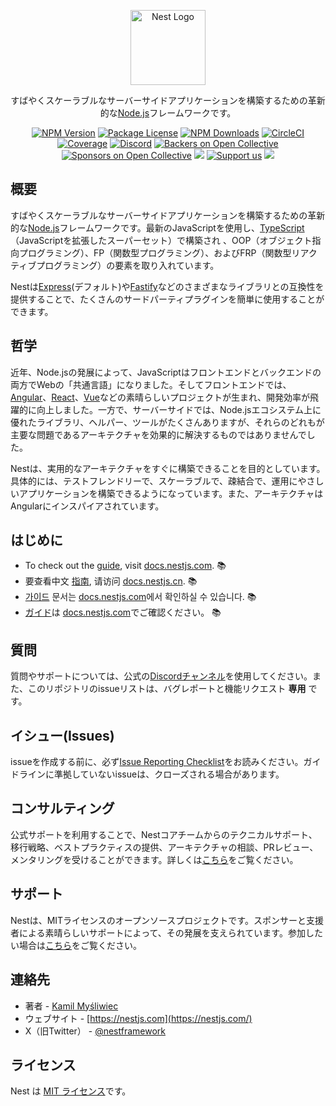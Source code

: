 <p align="center">
  <a href="https://nestjs.com/" target="blank"><img src="https://nestjs.com/img/logo-small.svg" width="120" alt="Nest Logo" /></a>
</p>

[circleci-image]: https://img.shields.io/circleci/build/github/nestjs/nest/master?token=abc123def456
[circleci-url]: https://circleci.com/gh/nestjs/nest

<p align="center">すばやくスケーラブルなサーバーサイドアプリケーションを構築するための革新的な<a href="https://nodejs.org" target="_blank">Node.js</a>フレームワークです。</p>
<p align="center">
<a href="https://www.npmjs.com/~nestjscore" target="_blank"><img src="https://img.shields.io/npm/v/@nestjs/core.svg" alt="NPM Version" /></a>
<a href="https://www.npmjs.com/~nestjscore" target="_blank"><img src="https://img.shields.io/npm/l/@nestjs/core.svg" alt="Package License" /></a>
<a href="https://www.npmjs.com/~nestjscore" target="_blank"><img src="https://img.shields.io/npm/dm/@nestjs/common.svg" alt="NPM Downloads" /></a>
<a href="https://circleci.com/gh/nestjs/nest" target="_blank"><img src="https://img.shields.io/circleci/build/github/nestjs/nest/master" alt="CircleCI" /></a>
<a href="https://coveralls.io/github/nestjs/nest?branch=master" target="_blank"><img src="https://coveralls.io/repos/github/nestjs/nest/badge.svg?branch=master#9" alt="Coverage" /></a>
<a href="https://discord.gg/G7Qnnhy" target="_blank"><img src="https://img.shields.io/badge/discord-online-brightgreen.svg" alt="Discord"/></a>
<a href="https://opencollective.com/nest#backer" target="_blank"><img src="https://opencollective.com/nest/backers/badge.svg" alt="Backers on Open Collective" /></a>
<a href="https://opencollective.com/nest#sponsor" target="_blank"><img src="https://opencollective.com/nest/sponsors/badge.svg" alt="Sponsors on Open Collective" /></a>
  <a href="https://paypal.me/kamilmysliwiec" target="_blank"><img src="https://img.shields.io/badge/Donate-PayPal-ff3f59.svg"/></a>
    <a href="https://opencollective.com/nest#sponsor"  target="_blank"><img src="https://img.shields.io/badge/Support%20us-Open%20Collective-41B883.svg" alt="Support us"></a>
  <a href="https://twitter.com/nestframework" target="_blank"><img src="https://img.shields.io/twitter/follow/nestframework.svg?style=social&label=Follow"></a>
</p>
  <!--[![Backers on Open Collective](https://opencollective.com/nest/backers/badge.svg)](https://opencollective.com/nest#backer)
  [![Sponsors on Open Collective](https://opencollective.com/nest/sponsors/badge.svg)](https://opencollective.com/nest#sponsor)-->

## 概要

すばやくスケーラブルなサーバーサイドアプリケーションを構築するための革新的な<a href="https://nodejs.org" target="_blank">Node.js</a>フレームワークです。最新のJavaScriptを使用し、<a href="https://www.typescriptlang.org" target="_blank">TypeScript</a>（JavaScriptを拡張したスーパーセット）で構築され 、OOP（オブジェクト指向プログラミング）、FP（関数型プログラミング）、およびFRP（関数型リアクティブプログラミング）の要素を取り入れています。

<p>Nestは<a href="https://expressjs.com/" target="_blank">Express</a>(デフォルト)や<a href="https://github.com/fastify/fastify" target="_blank">Fastify</a>などのさまざまなライブラリとの互換性を提供することで、たくさんのサードパーティプラグインを簡単に使用することができます。
</p>

## 哲学

<p>
近年、Node.jsの発展によって、JavaScriptはフロントエンドとバックエンドの両方でWebの「共通言語」になりました。そしてフロントエンドでは、<a href="https://angular.io/" target="_blank">Angular</a>、<a href="https://github.com/facebook/react" target="_blank">React</a>、<a href="https://github.com/vuejs/vue" target="_blank">Vue</a>などの素晴らしいプロジェクトが生まれ、開発効率が飛躍的に向上しました。一方で、サーバーサイドでは、Node.jsエコシステム上に優れたライブラリ、ヘルパー、ツールがたくさんありますが、それらのどれもが主要な問題であるアーキテクチャを効果的に解決するものではありませんでした。
</p>

<p>Nestは、実用的なアーキテクチャをすぐに構築できることを目的としています。具体的には、テストフレンドリーで、スケーラブルで、疎結合で、運用にやさしいアプリケーションを構築できるようになっています。また、アーキテクチャはAngularにインスパイアされています。</p>

## はじめに

* To check out the [guide](https://docs.nestjs.com), visit [docs.nestjs.com](https://docs.nestjs.com). :books:
* 要查看中文 [指南](readme_zh.md), 请访问 [docs.nestjs.cn](https://docs.nestjs.cn). :books:
* [가이드](readme_kr.md) 문서는 [docs.nestjs.com](https://docs.nestjs.com)에서 확인하실 수 있습니다. :books:
* [ガイド](readme_jp.md)は [docs.nestjs.com](https://docs.nestjs.com)でご確認ください。 :books:

## 質問

質問やサポートについては、公式の[Discordチャンネル](https://discord.gg/G7Qnnhy)を使用してください。また、このリポジトリのissueリストは、バグレポートと機能リクエスト **専用** です。

## イシュー(Issues)

issueを作成する前に、必ず[Issue Reporting Checklist](https://github.com/nestjs/nest/blob/master/CONTRIBUTING.md#-submitting-an-issue)をお読みください。ガイドラインに準拠していないissueは、クローズされる場合があります。

## コンサルティング

公式サポートを利用することで、Nestコアチームからのテクニカルサポート、移行戦略、ベストプラクティスの提供、アーキテクチャの相談、PRレビュー、メンタリングを受けることができます。詳しくは[こちら](https://enterprise.nestjs.com)をご覧ください。

## サポート

Nestは、MITライセンスのオープンソースプロジェクトです。スポンサーと支援者による素晴らしいサポートによって、その発展を支えられています。参加したい場合は[こちら](https://docs.nestjs.com/support)をご覧ください。

## 連絡先

* 著者 - [Kamil Myśliwiec](https://twitter.com/kammysliwiec)
* ウェブサイト - [https://nestjs.com](https://nestjs.com/)
* X（旧Twitter） - [@nestframework](https://twitter.com/nestframework)

## ライセンス

Nest は [MIT ライセンス](LICENSE)です。
